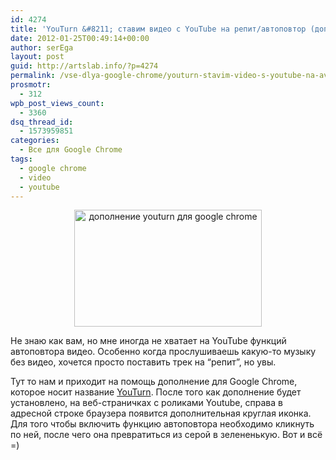 ```yaml
---
id: 4274
title: 'YouTurn &#8211; ставим видео с YouTube на репит/автоповтор (дополнение для Google Chrome)'
date: 2012-01-25T00:49:14+00:00
author: serEga
layout: post
guid: http://artslab.info/?p=4274
permalink: /vse-dlya-google-chrome/youturn-stavim-video-s-youtube-na-avtopovtor-dopolnenie-dlya-google-chrome/
prosmotr:
  - 312
wpb_post_views_count:
  - 3360
dsq_thread_id:
  - 1573959851
categories:
  - Все для Google Chrome
tags:
  - google chrome
  - video
  - youtube
---
```

<center>
  <a href="{{site.img_cdn}}/youturn_chrome.jpg"><img src="{{site.img_cdn}}/youturn_chrome-300x187.jpg" alt="дополнение youturn для google chrome" title="youturn_chrome" width="300" height="187" class="aligncenter size-medium wp-image-4275" /></a>
</center>

Не знаю как вам, но мне иногда не хватает на YouTube функций автоповтора видео. Особенно когда прослушиваешь какую-то музыку без видео, хочется просто поставить трек на &#8220;репит&#8221;, но увы.

Тут то нам и приходит на помощь дополнение для Google Chrome, которое носит название [YouTurn](https://chrome.google.com/webstore/detail/icphmmimmfdlgaaglejeokffekamhplg). После того как дополнение будет установлено, на веб-страничках с роликами Youtube, справа в адресной строке браузера появится дополнительная круглая иконка. Для того чтобы включить функцию автоповтора необходимо кликнуть по ней, после чего она превратиться из серой в зелененькую. Вот и всё =)